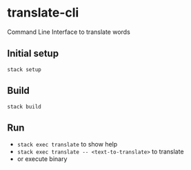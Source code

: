 # translate-cli

Command Line Interface to translate words

## Initial setup

`stack setup`

## Build

`stack build`

## Run

* `stack exec translate` to show help
* `stack exec translate -- <text-to-translate>` to translate
* or execute binary

